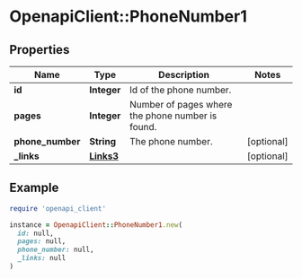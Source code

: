 # OpenapiClient::PhoneNumber1

## Properties

| Name | Type | Description | Notes |
| ---- | ---- | ----------- | ----- |
| **id** | **Integer** | Id of the phone number. |  |
| **pages** | **Integer** | Number of pages where the phone number is found. |  |
| **phone_number** | **String** | The phone number. | [optional] |
| **_links** | [**Links3**](Links3.md) |  | [optional] |

## Example

```ruby
require 'openapi_client'

instance = OpenapiClient::PhoneNumber1.new(
  id: null,
  pages: null,
  phone_number: null,
  _links: null
)
```

